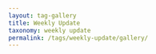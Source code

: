 ```yaml
---
layout: tag-gallery
title: Weekly Update
taxonomy: weekly update
permalink: /tags/weekly-update/gallery/
---
```

